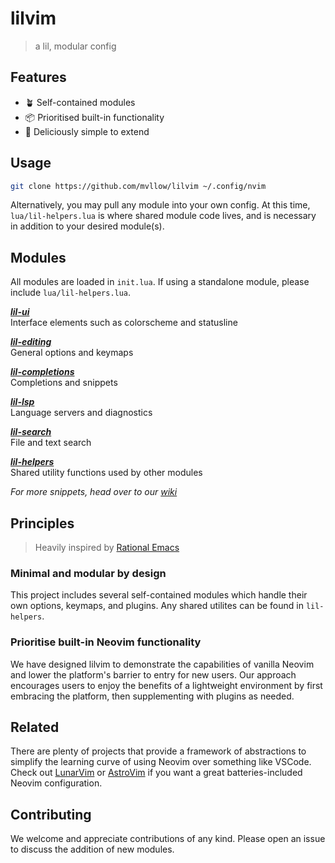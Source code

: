 # lilvim

> a lil, modular config

## Features

- 🪴 Self-contained modules
- 📦 Prioritised built-in functionality
- 🥟 Deliciously simple to extend

## Usage

```sh
git clone https://github.com/mvllow/lilvim ~/.config/nvim
```

Alternatively, you may pull any module into your own config. At this time, `lua/lil-helpers.lua` is where shared module code lives, and is necessary in addition to your desired module(s).

## Modules

All modules are loaded in `init.lua`. If using a standalone module, please include `lua/lil-helpers.lua`.

_**[lil-ui](lua/lil-ui.lua)**_\
Interface elements such as colorscheme and statusline

_**[lil-editing](lua/lil-editing.lua)**_\
General options and keymaps

_**[lil-completions](lua/lil-completions.lua)**_\
Completions and snippets

_**[lil-lsp](lua/lil-lsp.lua)**_\
Language servers and diagnostics

_**[lil-search](lua/lil-search.lua)**_\
File and text search

_**[lil-helpers](lua/lil-helpers.lua)**_\
Shared utility functions used by other modules

_For more snippets, head over to our [wiki](https://github.com/mvllow/lilvim/wiki)_

## Principles

> Heavily inspired by [Rational Emacs](https://github.com/SystemCrafters/rational-emacs)

### Minimal and modular by design

This project includes several self-contained modules which handle their own options, keymaps, and plugins. Any shared utilites can be found in `lil-helpers`.

### Prioritise built-in Neovim functionality

We have designed lilvim to demonstrate the capabilities of vanilla Neovim and lower the platform's barrier to entry for new users. Our approach encourages users to enjoy the benefits of a lightweight environment by first embracing the platform, then supplementing with plugins as needed.

## Related

There are plenty of projects that provide a framework of abstractions to simplify the learning curve of using Neovim over something like VSCode. Check out [LunarVim](https://github.com/LunarVim/LunarVim) or [AstroVim](https://github.com/kabinspace/AstroVim) if you want a great batteries-included Neovim configuration.

## Contributing

We welcome and appreciate contributions of any kind. Please open an issue to discuss the addition of new modules.
